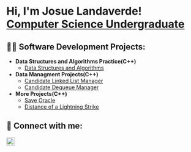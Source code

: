 <h1>Hi, I'm Josue Landaverde! <br/><a href="https://github.com/jlndvr">Computer Science Undergraduate</a> <a href="https://www.linkedin.com/in/jlndvr/"></a></h1>

<h2>👨‍💻 Software Development Projects:</h2>

- <b>Data Structures and Algorithms Practice(C++)</b>
  - [Data Structures and Algorithms](https://github.com/jlndvr/Data-Structures-and-Algorithms-Practice-)
- <b>Data Managment Projects(C++)</b>
  - [Candidate Linked List Manager](https://github.com/jlndvr/Candidate-Linked-List-Manager)
  - [Candidate Dequeue Manager](https://github.com/jlndvr/Candidate-Dequeue-Manager)
- <b>More Projects(C++)</b>
  - [Save Oracle](https://github.com/jlndvr/Save-Oracle)
  - [Distance of a Lightning Strike](https://github.com/jlndvr/Distance-of-a-Lightning-Strike)
    
<h2> 🤳 Connect with me:</h2>

[<img align="left" alt="JosueLandaverde | LinkedIn" width="22px" src="https://cdn.jsdelivr.net/npm/simple-icons@v3/icons/linkedin.svg" />][linkedin]

[linkedin]: https://www.linkedin.com/in/jlndvr

<!---
jlndvr/jlndvr is a ✨ special ✨ repository because its `README.md` (this file) appears on your GitHub profile.
You can click the Preview link to take a look at your changes.
--->
